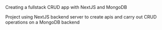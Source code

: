 Creating a fullstack CRUD app with NextJS and MongoDB

Project using NextJS backend server to create apis and carry out CRUD operations on a MongoDB backend